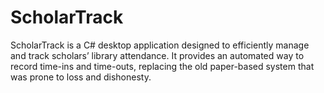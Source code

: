 # ScholarTrack
ScholarTrack is a C# desktop application designed to efficiently manage and track scholars’ library attendance. It provides an automated way to record time-ins and time-outs, replacing the old paper-based system that was prone to loss and dishonesty.
